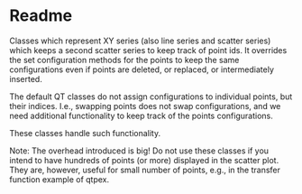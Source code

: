 # Readme

Classes which represent XY series (also line series and scatter series) which keeps a second scatter series to keep track of point ids.
It overrides the set configuration methods for the points to keep the same configurations even if points are deleted, or replaced, or intermediately inserted.

The default QT classes do not assign configurations to individual points, but their indices.
I.e., swapping points does not swap configurations, and we need additional functionality to keep track of the points configurations.

These classes handle such functionality.

Note: The overhead introduced is big!
Do not use these classes if you intend to have hundreds of points (or more) displayed in the scatter plot.
They are, however, useful for small number of points, e.g., in the transfer function example of qtpex.
